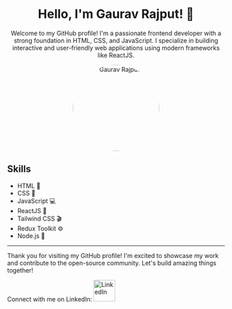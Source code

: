 <div align="center">
  <h1>Hello, I'm Gaurav Rajput! 👋</h1>
  <p>Welcome to my GitHub profile! I'm a passionate frontend developer with a strong foundation in HTML, CSS, and JavaScript. I specialize in building interactive and user-friendly web applications using modern frameworks like ReactJS.</p>
  <img src="https://avatars.githubusercontent.com/u/109871048?v=4" alt="Gaurav Rajput" width="200px" height="200px" style="border-radius: 50%">
</div>

## Skills
- HTML &#x1F4D8;
- CSS &#x1F3A8;
- JavaScript &#x1F4BB;
- ReactJS &#x1F680;
- Tailwind CSS &#x1F3AC;
- Redux Toolkit &#x2699;
- Node.js :open_file_folder:

---

Thank you for visiting my GitHub profile! I'm excited to showcase my work and contribute to the open-source community. Let's build amazing things together!

Connect with me on LinkedIn: <a href="https://www.linkedin.com/in/gaurav-rajput-87b241244"><img src="https://www.iconpacks.net/icons/2/free-linkedin-logo-icon-2430-thumb.png" alt="LinkedIn" width="50px"></a>
